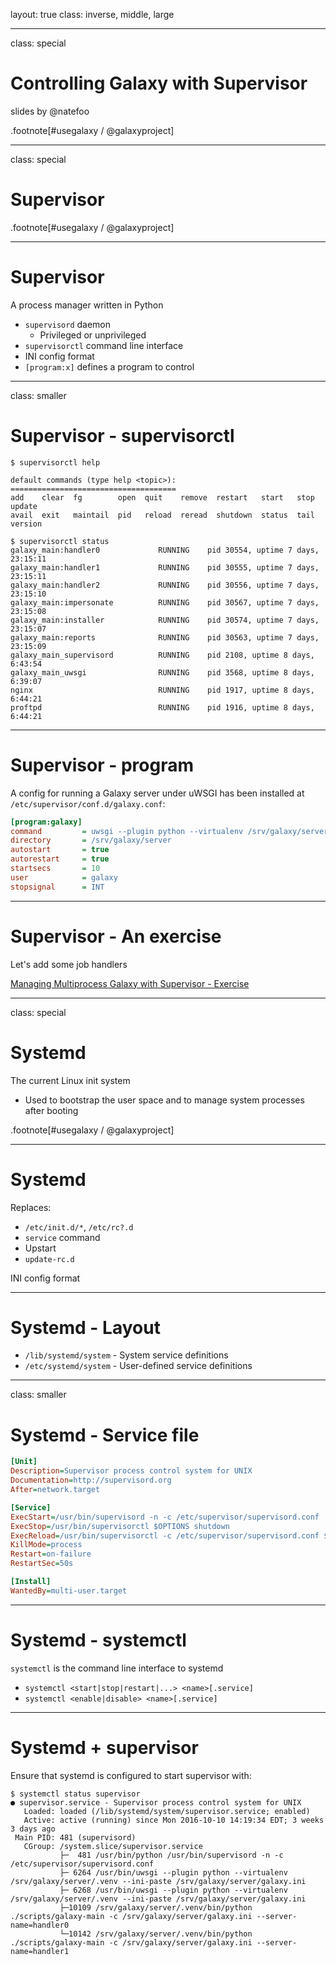 layout: true
class: inverse, middle, large

---
class: special
# Controlling Galaxy with Supervisor

slides by @natefoo

.footnote[\#usegalaxy / @galaxyproject]

---
class: special

# Supervisor

.footnote[\#usegalaxy / @galaxyproject]

---
# Supervisor

A process manager written in Python

- `supervisord` daemon
  - Privileged or unprivileged
- `supervisorctl` command line interface
- INI config format
- `[program:x]` defines a program to control

---
class: smaller
# Supervisor - supervisorctl

```console
$ supervisorctl help

default commands (type help <topic>):
=====================================
add    clear  fg        open  quit    remove  restart   start   stop  update 
avail  exit   maintail  pid   reload  reread  shutdown  status  tail  version

$ supervisorctl status
galaxy_main:handler0             RUNNING    pid 30554, uptime 7 days, 23:15:11
galaxy_main:handler1             RUNNING    pid 30555, uptime 7 days, 23:15:11
galaxy_main:handler2             RUNNING    pid 30556, uptime 7 days, 23:15:10
galaxy_main:impersonate          RUNNING    pid 30567, uptime 7 days, 23:15:08
galaxy_main:installer            RUNNING    pid 30574, uptime 7 days, 23:15:07
galaxy_main:reports              RUNNING    pid 30563, uptime 7 days, 23:15:09
galaxy_main_supervisord          RUNNING    pid 2108, uptime 8 days, 6:43:54
galaxy_main_uwsgi                RUNNING    pid 3568, uptime 8 days, 6:39:07
nginx                            RUNNING    pid 1917, uptime 8 days, 6:44:21
proftpd                          RUNNING    pid 1916, uptime 8 days, 6:44:21
```

---
# Supervisor - program

A config for running a Galaxy server under uWSGI has been installed at `/etc/supervisor/conf.d/galaxy.conf`:

```ini
[program:galaxy]
command         = uwsgi --plugin python --virtualenv /srv/galaxy/server/.venv --ini-paste /srv/galaxy/server/galaxy.ini
directory       = /srv/galaxy/server
autostart       = true
autorestart     = true
startsecs       = 10
user            = galaxy
stopsignal      = INT
```

---
# Supervisor - An exercise

Let's add some job handlers

[Managing Multiprocess Galaxy with Supervisor - Exercise](https://github.com/galaxyproject/dagobah-training/blob/2018-oslo/sessions/11-systemd-supervisor/ex1-supervisor.md)

---
class: special

# Systemd

The current Linux init system
- Used to bootstrap the user space and to manage system processes after booting

.footnote[\#usegalaxy / @galaxyproject]

---
# Systemd

Replaces:
- `/etc/init.d/*`, `/etc/rc?.d`
- `service` command
- Upstart
- `update-rc.d`

INI config format

---
# Systemd - Layout

- `/lib/systemd/system` - System service definitions
- `/etc/systemd/system` - User-defined service definitions

---
class: smaller
# Systemd - Service file

```ini
[Unit]
Description=Supervisor process control system for UNIX
Documentation=http://supervisord.org
After=network.target

[Service]
ExecStart=/usr/bin/supervisord -n -c /etc/supervisor/supervisord.conf
ExecStop=/usr/bin/supervisorctl $OPTIONS shutdown
ExecReload=/usr/bin/supervisorctl -c /etc/supervisor/supervisord.conf $OPTIONS reload
KillMode=process
Restart=on-failure
RestartSec=50s

[Install]
WantedBy=multi-user.target
```

---
# Systemd - systemctl

`systemctl` is the command line interface to systemd

- `systemctl <start|stop|restart|...> <name>[.service]`
- `systemctl <enable|disable> <name>[.service]`

---
# Systemd + supervisor

Ensure that systemd is configured to start supervisor with:

```console
$ systemctl status supervisor
● supervisor.service - Supervisor process control system for UNIX
   Loaded: loaded (/lib/systemd/system/supervisor.service; enabled)
   Active: active (running) since Mon 2016-10-10 14:19:34 EDT; 3 weeks 3 days ago
 Main PID: 481 (supervisord)
   CGroup: /system.slice/supervisor.service
           ├─  481 /usr/bin/python /usr/bin/supervisord -n -c /etc/supervisor/supervisord.conf
           ├─ 6264 /usr/bin/uwsgi --plugin python --virtualenv /srv/galaxy/server/.venv --ini-paste /srv/galaxy/server/galaxy.ini
           ├─ 6268 /usr/bin/uwsgi --plugin python --virtualenv /srv/galaxy/server/.venv --ini-paste /srv/galaxy/server/galaxy.ini
           ├─10109 /srv/galaxy/server/.venv/bin/python ./scripts/galaxy-main -c /srv/galaxy/server/galaxy.ini --server-name=handler0
           └─10142 /srv/galaxy/server/.venv/bin/python ./scripts/galaxy-main -c /srv/galaxy/server/galaxy.ini --server-name=handler1
```
